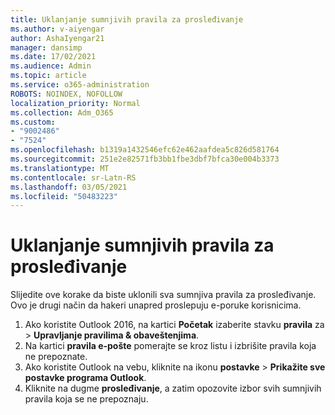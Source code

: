 ```yaml
---
title: Uklanjanje sumnjivih pravila za prosleđivanje
ms.author: v-aiyengar
author: AshaIyengar21
manager: dansimp
ms.date: 17/02/2021
ms.audience: Admin
ms.topic: article
ms.service: o365-administration
ROBOTS: NOINDEX, NOFOLLOW
localization_priority: Normal
ms.collection: Adm_O365
ms.custom:
- "9002486"
- "7524"
ms.openlocfilehash: b1319a1432546efc62e462aafdea5c826d581764
ms.sourcegitcommit: 251e2e82571fb3bb1fbe3dbf7bfca30e004b3373
ms.translationtype: MT
ms.contentlocale: sr-Latn-RS
ms.lasthandoff: 03/05/2021
ms.locfileid: "50483223"
---
```

# <a name="remove-suspicious-forwarding-rules"></a>Uklanjanje sumnjivih pravila za prosleđivanje

Slijedite ove korake da biste uklonili sva sumnjiva pravila za prosleđivanje. Ovo je drugi način da hakeri unapred prosleрuju e-poruke korisnicima.

1. Ako koristite Outlook 2016, na kartici **Početak** izaberite stavku **pravila** za  >  **Upravljanje pravilima & obaveštenjima**. 
1. Na kartici **pravila e-pošte** pomerajte se kroz listu i izbrišite pravila koja ne prepoznate.
1. Ako koristite Outlook na vebu, kliknite na ikonu **postavke** > **Prikažite sve postavke programa Outlook**.
1. Kliknite na dugme **prosleđivanje**, a zatim opozovite izbor svih sumnjivih pravila koja se ne prepoznaju.

